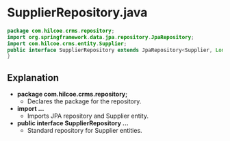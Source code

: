# SupplierRepository.java

```java
package com.hilcoe.crms.repository;
import org.springframework.data.jpa.repository.JpaRepository;
import com.hilcoe.crms.entity.Supplier;
public interface SupplierRepository extends JpaRepository<Supplier, Long> {
}
```

## Explanation

- **package com.hilcoe.crms.repository;**
  - Declares the package for the repository.
- **import ...**
  - Imports JPA repository and Supplier entity.
- **public interface SupplierRepository ...**
  - Standard repository for Supplier entities.
